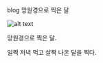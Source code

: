 blog
망원경으로 찍은 달


![alt text](https://s13.postimg.org/ftlydz1xj/IMG_1597.jpg "duck family")

망원경으로 찍은 달.

일찍 저녁 먹고 살짝 나온 달을 찍다.